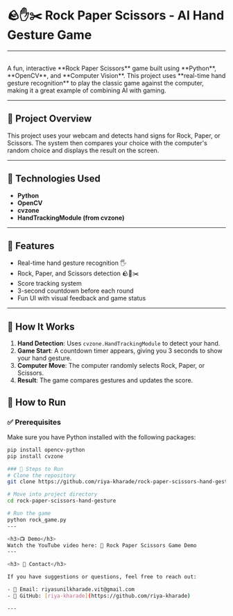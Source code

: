 # 🪨✋✂️ Rock Paper Scissors - AI Hand Gesture Game

<hr><br>
A fun, interactive **Rock Paper Scissors** game built using **Python**, **OpenCV**, and **Computer Vision**. This project uses **real-time hand gesture recognition** to play the classic game against the computer, making it a great example of combining AI with gaming.


---

## 🌿 Project Overview

This project uses your webcam and detects hand signs for Rock, Paper, or Scissors. The system then compares your choice with the computer's random choice and displays the result on the screen.

---

## 🔧 Technologies Used

- **Python**
- **OpenCV**
- **cvzone**
- **HandTrackingModule (from cvzone)**

---

## 🎯 Features

- Real-time hand gesture recognition 🖐️  
- Rock, Paper, and Scissors detection 🪨📄✂️  
- Score tracking system  
- 3-second countdown before each round  
- Fun UI with visual feedback and game status 
---
## 📝 How It Works
1. **Hand Detection**: Uses `cvzone.HandTrackingModule` to detect your hand.
2. **Game Start**: A countdown timer appears, giving you 3 seconds to show your hand gesture.
3. **Computer Move**: The computer randomly selects Rock, Paper, or Scissors.
4. **Result**: The game compares gestures and updates the score.


## 📝 How to Run

### ✅ Prerequisites
Make sure you have Python installed with the following packages:

```bash
pip install opencv-python
pip install cvzone

### 🚀 Steps to Run
# Clone the repository
git clone https://github.com/riya-kharade/rock-paper-scissors-hand-gesture.git

# Move into project directory
cd rock-paper-scissors-hand-gesture

# Run the game
python rock_game.py
---

<h3>📺 Demo</h3>
Watch the YouTube video here: 🎥 Rock Paper Scissors Game Demo
---

<h3> 📩 Contact</h3>

If you have suggestions or questions, feel free to reach out:

- 📧 Email: riyasunilkharade.vit@gmail.com  
- 🔗 GitHub: [riya-kharade](https://github.com/riya-kharade)

---
